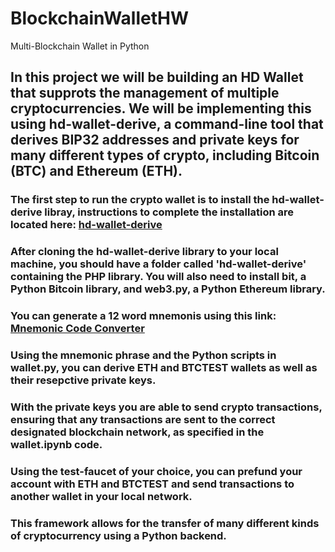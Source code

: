 # BlockchainWalletHW
Multi-Blockchain Wallet in Python

## In this project we will be building an HD Wallet that supprots the management of multiple cryptocurrencies. We will be implementing this using hd-wallet-derive, a command-line tool that derives BIP32 addresses and private keys for many different types of crypto, including Bitcoin (BTC) and Ethereum (ETH). 

### The first step to run the crypto wallet is to install the hd-wallet-derive libray, instructions to complete the installation are located here: [hd-wallet-derive](https://github.com/dan-da/hd-wallet-derive#path-presets)

### After cloning the hd-wallet-derive library to your local machine, you should have a folder called 'hd-wallet-derive' containing the PHP library. You will also need to install bit, a Python Bitcoin library, and web3.py, a Python Ethereum library.

### You can generate a 12 word mnemonis using this link: [Mnemonic Code Converter](https://iancoleman.io/bip39/) 

### Using the mnemonic phrase and the Python scripts in wallet.py, you can derive ETH and BTCTEST wallets as well as their resepctive private keys.

### With the private keys you are able to send crypto transactions, ensuring that any transactions are sent to the correct designated blockchain network, as specified in the wallet.ipynb code. 

### Using the test-faucet of your choice, you can prefund your account with ETH and BTCTEST and send transactions to another wallet in your local network. 

### This framework allows for the transfer of many different kinds of cryptocurrency using a Python backend.
